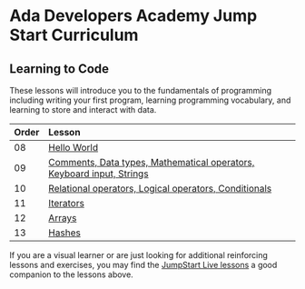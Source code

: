 # Ada Developers Academy Jump Start Curriculum

## Learning to Code
These lessons will introduce you to the fundamentals of programming including writing your first program, learning programming vocabulary, and learning to store and interact with data.

| Order | Lesson |
| :--- | :--- |
| 08 | [Hello World](./hello-world/) |
| 09 | [Comments, Data types, Mathematical operators, Keyboard input, Strings](./grammar/) |
| 10 | [Relational operators, Logical operators, Conditionals](./programming-expressions/) |
| 11 | [Iterators](./iterators/) |
| 12 | [Arrays](./arrays) |
| 13 | [Hashes](./hashes) |

If you are a visual learner or are just looking for additional reinforcing lessons and exercises, you may find the [JumpStart Live lessons](https://github.com/Ada-Developers-Academy/jump-start-live#lessons) a good companion to the lessons above.
